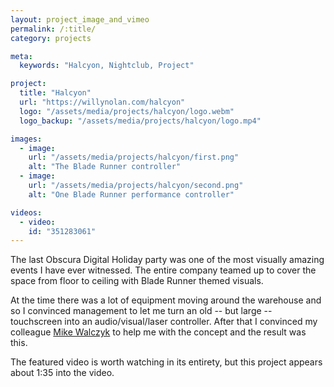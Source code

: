 ```yaml
---
layout: project_image_and_vimeo
permalink: /:title/
category: projects

meta:
  keywords: "Halcyon, Nightclub, Project"

project:
  title: "Halcyon"
  url: "https://willynolan.com/halcyon"
  logo: "/assets/media/projects/halcyon/logo.webm"
  logo_backup: "/assets/media/projects/halcyon/logo.mp4"

images:
  - image:
    url: "/assets/media/projects/halcyon/first.png"
    alt: "The Blade Runner controller"
  - image:
    url: "/assets/media/projects/halcyon/second.png"
    alt: "One Blade Runner performance controller"

videos:
  - video:
    id: "351283061"
---
```

<p>
The last Obscura Digital Holiday party was one of the most visually amazing events I have ever witnessed.  The entire company teamed up to cover the space from floor to ceiling with Blade Runner themed visuals.
</p>

<p>
At the time there was a lot of equipment moving around the warehouse and so I convinced management to let me turn an old 
-- but large -- touchscreen into an audio/visual/laser controller. After that I convinced my colleague 
<a href="http://www.michaelwalczyk.com/">Mike Walczyk</a> to help me with the concept and the result was this.
</p>

<p>
The featured video is worth watching in its entirety, but this project appears about 1:35 into the video.
</p>